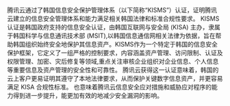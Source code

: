 腾讯云通过了韩国信息安全保护管理体系（以下简称“KISMS”）认证，证明腾讯云建立的信息安全管理体系和能力满足相关韩国法律和标准合规性要求。
KISMS认证是韩国政府支持的信息安全认证，由韩国互联网与安全局 (KISA) 主办，隶属于韩国科学与信息通讯技术部 (MSIT),以韩国信息通信网相关法律为依据，旨在帮助韩国组织始终安全地保护其信息资产。KISMS作为一个特定于韩国的信息安全保护框架，它定义了一组严格的控制要求，内容涵盖资产管理、访问限制、认证及权限管理、加密、灾后修复等领域,重点关注审核企业组织对企业信息、个人信息等重要信息及资产管理的安全性和可靠性。
腾讯云获得这一认证意味着，韩国的云上客户更易证明其遵守了本地法律要求，从而保护关键数字信息资产，并更容易满足 KISA 合规性标准。 也意味着腾讯云信息安全应对措施和威胁应对程序的能力得到进一步提升，能更加有效的地减少安全漏洞的影响。
